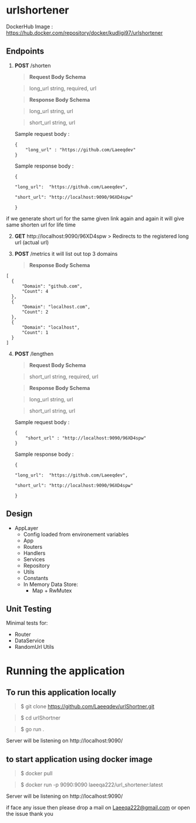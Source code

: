 # urlshortener

DockerHub Image : https://hub.docker.com/repository/docker/kudligi97/urlshortener

## Endpoints

 1. **POST** /shorten
    > **Request Body Schema**

    > long_url  string, required, url

    > **Response Body Schema**

    > long_url  string, url

    > short_url string, url

    Sample request body :
    ```
    {
    	"long_url" : "https://github.com/Laeeqdev"
    }
    ```
    Sample response body :
    ```
    {

    "long_url":  "https://github.com/Laeeqdev",

    "short_url": "http://localhost:9090/96XD4spw"

    }
    ```
if we generate short url for the same given link again and again it will give same shorten url for life time

  2. **GET** http://localhost:9090/96XD4spw
    > Redirects to the registered long url (actual url)

 3. **POST** /metrics
    it will list out top 3 domains
    > **Response Body Schema**
  ```
  [
    {
        "Domain": "github.com",
        "Count": 4
    },
    {
        "Domain": "localhost.com",
        "Count": 2
    },
    {
        "Domain": "localhost",
        "Count": 1
    }
]

```
 4. **POST** /lengthen
    > **Request Body Schema**

    > short_url  string, required, url

    > **Response Body Schema**

    > long_url  string, url

    > short_url string, url

    Sample request body :
    ```
    {
    	"short_url" : "http://localhost:9090/96XD4spw"
    }
    ```
    Sample response body :
    ```
    {

    "long_url":  "https://github.com/Laeeqdev",

    "short_url": "http://localhost:9090/96XD4spw"

    }
    ```

## Design

 - AppLayer
	 - Config loaded from environement variables
   - App
   - Routers
   - Handlers
   - Services
   - Repository
   - Utils
   - Constants
   - In Memory Data Store:
	  - Map + RwMutex  
## Unit Testing
Minimal tests for:

 - Router
 - DataService
 - RandomUrl Utils
# Running the application
## To run this application locally 
> $ git clone https://github.com/Laeeqdev/urlShortner.git

> $ cd urlShortner

> $ go run .

Server will be listening on http://localhost:9090/

## to start application using docker image

> $ docker pull 

> $ docker run -p 9090:9090 laeeqa222/url_shortener:latest

Server will be listening on http://localhost:9090/


 if face any issue then please drop a mail on Laeeqa222@gmail.com or open the issue thank you
